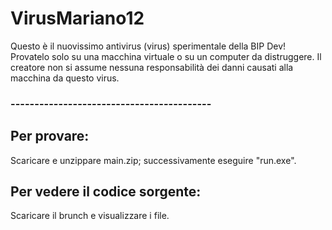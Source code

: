# VirusMariano12
Questo è il nuovissimo antivirus (virus) sperimentale della BIP Dev!
Provatelo solo su una macchina virtuale o su un computer da distruggere.
Il creatore non si assume nessuna responsabilità dei danni causati alla macchina da questo virus.

### ------------------------------------------

## Per provare:
 Scaricare e unzippare main.zip; successivamente eseguire "run.exe".

## Per vedere il codice sorgente:
 Scaricare il brunch e visualizzare i file.

